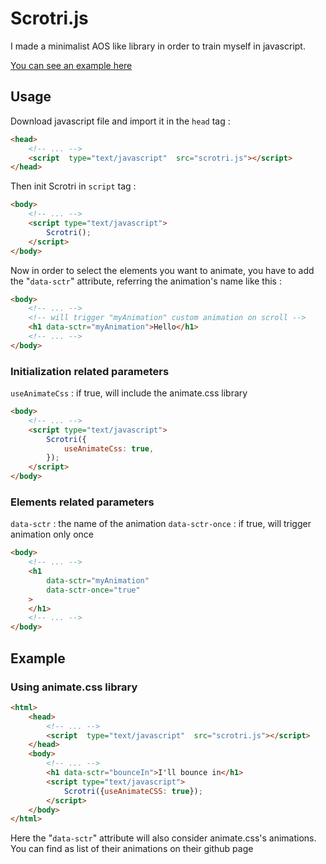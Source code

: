 # Scrotri.js
I made a minimalist AOS like library in order to train myself in javascript.

[You can see an example here](https://namysh.github.io/scrotri.js/example/)

## Usage
Download javascript file and import it in the `head` tag :
```html
<head>
    <!-- ... -->
    <script  type="text/javascript"  src="scrotri.js"></script>
</head>
```

Then init Scrotri in `script` tag :
```html
<body>
    <!-- ... -->
    <script type="text/javascript">
        Scrotri();
    </script>
</body>
```

Now in order to select the elements you want to animate, you have to add the "`data-sctr`" attribute, referring the animation's name like this :
```html
<body>
    <!-- ... -->
    <!-- will trigger "myAnimation" custom animation on scroll -->
    <h1 data-sctr="myAnimation">Hello</h1>
    <!-- ... -->
</body>
```

### Initialization related parameters
`useAnimateCss` : if true, will include the animate.css library
```html
<body>
    <!-- ... -->
    <script type="text/javascript">
        Scrotri({
            useAnimateCss: true,
        });
    </script>
</body>
```

### Elements related parameters
`data-sctr` : the name of the animation
`data-sctr-once` : if true, will trigger animation only once
```html
<body>
    <!-- ... -->
    <h1 
        data-sctr="myAnimation"
        data-sctr-once="true" 
    >
    </h1>
    <!-- ... -->
</body>
```

## Example
### Using animate.css library
```html
<html>
    <head>
        <!-- ... -->
        <script  type="text/javascript"  src="scrotri.js"></script>
    </head>
    <body>
        <!-- ... -->
        <h1 data-sctr="bounceIn">I'll bounce in</h1>
        <script type="text/javascript">
            Scrotri({useAnimateCSS: true});
        </script>
    </body>
</html>
```

Here the "`data-sctr`" attribute will also consider animate.css's animations. You can find as list of their animations on their github page